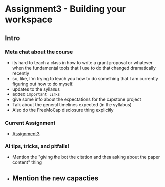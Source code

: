 # Assignment3 - Building your workspace 

## Intro
### Meta chat about the course
- its hard to teach a class in how to write a grant proposal or whatever when the fundamental tools that I use to do that changed dramatically recently 
- so, like, I'm trying to teach you how to do something that I am currently figuring out how to do myself. 
- updates to the syllanus
- added `important links`
- give some info about the expectations for the capstone project
- Talk about the general timelines expected (in the syllabus)
- Also do the FreeMoCap disclosure thing explicitly



### Current Assignment
- [Assignment3](assignment3-student-instructions.md)

### AI tips, tricks, and pitfalls!
- Mention the "giving the bot the citation and then asking about the paper content" thing
- Mention the new capacties
  - 
